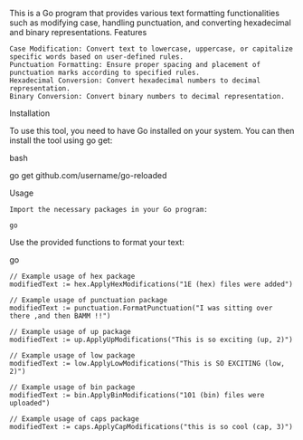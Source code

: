 This is a Go program that provides various text formatting functionalities such as modifying case, handling punctuation, and converting hexadecimal and binary representations.
Features

    Case Modification: Convert text to lowercase, uppercase, or capitalize specific words based on user-defined rules.
    Punctuation Formatting: Ensure proper spacing and placement of punctuation marks according to specified rules.
    Hexadecimal Conversion: Convert hexadecimal numbers to decimal representation.
    Binary Conversion: Convert binary numbers to decimal representation.

Installation

To use this tool, you need to have Go installed on your system. You can then install the tool using go get:

bash

go get github.com/username/go-reloaded

Usage

    Import the necessary packages in your Go program:

    go


Use the provided functions to format your text:

go

    // Example usage of hex package
    modifiedText := hex.ApplyHexModifications("1E (hex) files were added")

    // Example usage of punctuation package
    modifiedText := punctuation.FormatPunctuation("I was sitting over there ,and then BAMM !!")

    // Example usage of up package
    modifiedText := up.ApplyUpModifications("This is so exciting (up, 2)")

    // Example usage of low package
    modifiedText := low.ApplyLowModifications("This is SO EXCITING (low, 2)")

    // Example usage of bin package
    modifiedText := bin.ApplyBinModifications("101 (bin) files were uploaded")

    // Example usage of caps package
    modifiedText := caps.ApplyCapModifications("this is so cool (cap, 3)")

